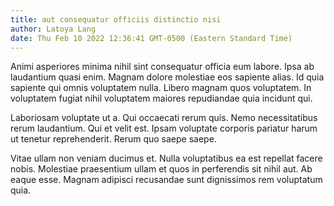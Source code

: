 ```yaml
---
title: aut consequatur officiis distinctio nisi
author: Latoya Lang
date: Thu Feb 10 2022 12:36:41 GMT-0500 (Eastern Standard Time)
---
```

Animi asperiores minima nihil sint consequatur officia eum labore. Ipsa ab laudantium quasi enim. Magnam dolore molestiae eos sapiente alias. Id quia sapiente qui omnis voluptatem nulla. Libero magnam quos voluptatem. In voluptatem fugiat nihil voluptatem maiores repudiandae quia incidunt qui.

 Laboriosam voluptate ut a. Qui occaecati rerum quis. Nemo necessitatibus rerum laudantium. Qui et velit est. Ipsam voluptate corporis pariatur harum ut tenetur reprehenderit. Rerum quo saepe saepe.

 Vitae ullam non veniam ducimus et. Nulla voluptatibus ea est repellat facere nobis. Molestiae praesentium ullam et quos in perferendis sit nihil aut. Ab eaque esse. Magnam adipisci recusandae sunt dignissimos rem voluptatum quia.